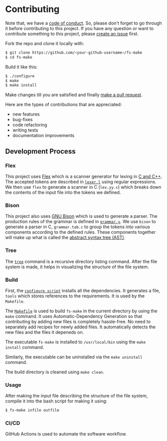 # Contributing

Note that, we have a [code of conduct](CODE_OF_CONDUCT.md). So, please don't forget to go through it before contributing to this project. If you have any question or want to contribute something to this project, please [create an issue](https://github.com/RaisinTen/fs-make/issues/new/choose) first.

Fork the repo and clone it locally with:
```sh
$ git clone https://github.com/<your-github-username>/fs-make
$ cd fs-make
```

Build it like this:
```sh
$ ./configure
$ make
$ make install
```

Make changes till you are satisfied and finally [make a pull request](https://github.com/RaisinTen/fs-make/pulls).

Here are the types of contributions that are appreciated:
* new features
* bug-fixes
* code refactoring
* writing tests
* documentation improvements

## Development Process

### Flex

This project uses [Flex](www.gnu.org/software/flex/) which is a scanner generator for lexing in [C and C++](https://gcc.gnu.org/). The accepted tokens are described in [`lexer.l`](lexer.l) using regular expressions. We then use `flex` to generate a scanner in C (`lex.yy.c`) which breaks down the contents of the input file into the tokens we defined.

### Bison

This project also uses [GNU Bison](www.gnu.org/software/bison/) which is used to generate a parser. The production rules of the grammar is defined in [`grammar.y`](grammar.y). We use `bison` to generate a parser in C, `grammar.tab.c` to group the tokens into various components according to the defined rules. These components together will make up what is called the [abstract syntax tree (AST)](https://en.wikipedia.org/wiki/Abstract_syntax_tree).

### Tree

The [`tree`](https://en.wikipedia.org/wiki/Tree_(command)) command is a recursive directory listing command. After the file system is made, it helps in visualizing the structure of the file system.

### Build

First, the [`configure script`](configure) installs all the dependencies. It generates a file, `tools` which stores references to the requirements. It is used by the `Makefile`.

The [`Makefile`](Makefile) is used to build `fs-make` in the current directory by using the `make` command. It uses Automatic-Dependency Generation so that contributing by adding new files is completely hassle-free. No need to separately add recipes for newly added files. It automatically detects the new files and the files it depeneds on.

The executable `fs-make` is installed to `/usr/local/bin` using the `make install` command.

Similarly, the executable can be uninstalled via the `make uninstall` command.

The build directory is cleaned using `make clean`.

### Usage

After making the input file describing the structure of the file system, compile it into the bash script for making it using:
```sh
$ fs-make infile outfile
```

### CI/CD

GitHub Actions is used to automate the software workflow.

